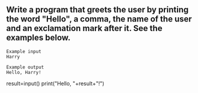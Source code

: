 ## Write a program that greets the user by printing the word "Hello", a comma, the name of the user and an exclamation mark after it. See the examples below.

```
Example input
Harry

Example output
Hello, Harry!

```
result=input()
print("Hello, "+result+"!")
